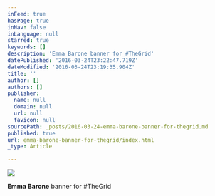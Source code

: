 ```yaml
---
inFeed: true
hasPage: true
inNav: false
inLanguage: null
starred: true
keywords: []
description: 'Emma Barone banner for #TheGrid'
datePublished: '2016-03-24T23:22:47.719Z'
dateModified: '2016-03-24T23:19:35.904Z'
title: ''
author: []
authors: []
publisher:
  name: null
  domain: null
  url: null
  favicon: null
sourcePath: _posts/2016-03-24-emma-barone-banner-for-thegrid.md
published: true
url: emma-barone-banner-for-thegrid/index.html
_type: Article

---
```

![](https://the-grid-user-content.s3-us-west-2.amazonaws.com/146761b4-be41-4feb-b9b7-e03a4688a6cb.jpg)

**Emma Barone** banner for \#TheGrid